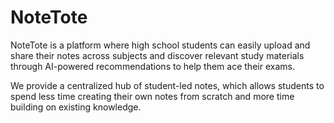 # NoteTote

NoteTote is a platform where high school students can easily upload and share their notes across subjects and discover relevant study materials through AI-powered recommendations to help them ace their exams.

We provide a centralized hub of student-led notes, which allows students to spend less time creating their own notes from scratch and more time building on existing knowledge.
